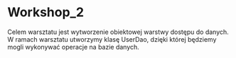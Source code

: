 # Workshop_2

Celem warsztatu jest wytworzenie obiektowej warstwy dostępu do danych. W ramach warsztatu utworzymy klasę UserDao, dzięki której będziemy mogli wykonywać operacje na bazie danych. 

